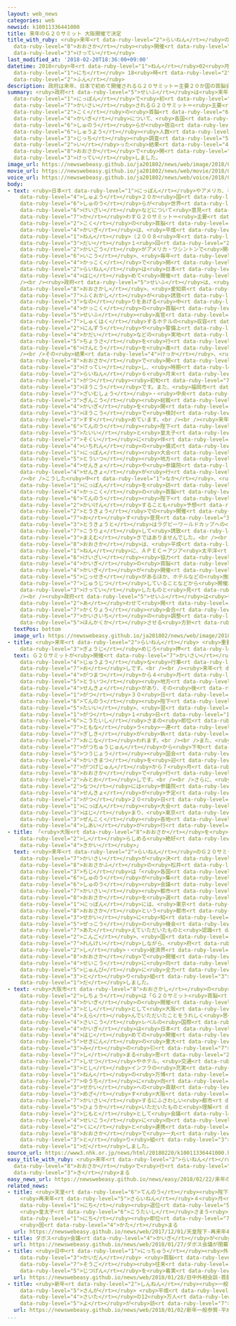 ```yaml
---
layout: web_news
categories: web
newsid: k10011336441000
title: 来年のＧ２０サミット 大阪開催で決定
title_with_ruby: <ruby>来年<rt data-ruby-level="2">らいねん</rt></ruby>のＧ２０サミット <ruby>大阪<rt
  data-ruby-level="8">おおさか</rt></ruby><ruby>開催<rt data-ruby-level="7">かいさい</rt></ruby>で<ruby>決定<rt
  data-ruby-level="3">けってい</rt></ruby>
last_modified_at: '2018-02-20T18:36:00+09:00'
datetime: 2018<ruby>年<rt data-ruby-level="1">ねん</rt></ruby>02<ruby>月<rt data-ruby-level="1">がつ</rt></ruby>20<ruby>日<rt
  data-ruby-level="1">にち</rt></ruby> 18<ruby>時<rt data-ruby-level="2">じ</rt></ruby>36<ruby>分<rt
  data-ruby-level="2">ふん</rt></ruby>
description: 政府は来年、日本で初めて開催されるＧ２０サミット＝主要２０か国の首脳会議について、各国首脳らが宿泊するホテルの収容人数などの実地調査を行った結果、大阪で開くことを決定しました。
summary: <ruby>政府<rt data-ruby-level="5">せいふ</rt></ruby>は<ruby>来年<rt data-ruby-level="2">らいねん</rt></ruby>、<ruby>日本<rt
  data-ruby-level="1">にっぽん</rt></ruby>で<ruby>初<rt data-ruby-level="4">はじ</rt></ruby>めて<ruby>開催<rt
  data-ruby-level="7">かいさい</rt></ruby>されるＧ２０サミット＝<ruby>主要<rt data-ruby-level="4">しゅよう</rt></ruby>２０か<ruby>国<rt
  data-ruby-level="2">こく</rt></ruby>の<ruby>首脳<rt data-ruby-level="6">しゅのう</rt></ruby><ruby>会議<rt
  data-ruby-level="4">かいぎ</rt></ruby>について、<ruby>各国<rt data-ruby-level="4">かっこく</rt></ruby><ruby>首脳<rt
  data-ruby-level="6">しゅのう</rt></ruby>らが<ruby>宿泊<rt data-ruby-level="7">しゅくはく</rt></ruby>するホテルの<ruby>収容<rt
  data-ruby-level="6">しゅうよう</rt></ruby><ruby>人数<rt data-ruby-level="2">にんずう</rt></ruby>などの<ruby>実地<rt
  data-ruby-level="3">じっち</rt></ruby><ruby>調査<rt data-ruby-level="5">ちょうさ</rt></ruby>を<ruby>行<rt
  data-ruby-level="2">い</rt></ruby>った<ruby>結果<rt data-ruby-level="4">けっか</rt></ruby>、<ruby>大阪<rt
  data-ruby-level="8">おおさか</rt></ruby>で<ruby>開<rt data-ruby-level="3">ひら</rt></ruby>くことを<ruby>決定<rt
  data-ruby-level="3">けってい</rt></ruby>しました。
image_url: https://newswebeasy.github.io/ja201802/news/web/image/2018/02/20/K10011336441_1802201852_1802201853_01_02.jpg
movie_url: https://newswebeasy.github.io/ja201802/news/web/movie/2018/02/20/k10011336441_201802202113_201802202122.mp4
voice_url: https://newswebeasy.github.io/ja201802/news/web/voice/2018/02/20/k10011336441_201802202113_201802202122.mp3
body:
- text: <ruby>日本<rt data-ruby-level="1">にっぽん</rt></ruby>やアメリカ、それに<ruby>中国<rt data-ruby-level="2">ちゅうごく</rt></ruby>、ロシアなど、<ruby>主要<rt
    data-ruby-level="4">しゅよう</rt></ruby>２０か<ruby>国<rt data-ruby-level="2">こく</rt></ruby>の<ruby>首脳<rt
    data-ruby-level="6">しゅのう</rt></ruby>らが<ruby>世界<rt data-ruby-level="3">せかい</rt></ruby><ruby>経済<rt
    data-ruby-level="6">けいざい</rt></ruby>などについて<ruby>意見<rt data-ruby-level="3">いけん</rt></ruby>を<ruby>交<rt
    data-ruby-level="7">か</rt></ruby>わすＧ２０サミット＝<ruby>主要<rt data-ruby-level="4">しゅよう</rt></ruby>２０か<ruby>国<rt
    data-ruby-level="2">こく</rt></ruby>の<ruby>首脳<rt data-ruby-level="6">しゅのう</rt></ruby><ruby>会議<rt
    data-ruby-level="4">かいぎ</rt></ruby>は、<ruby>平成<rt data-ruby-level="4">へいせい</rt></ruby>２０<ruby>年<rt
    data-ruby-level="1">ねん</rt></ruby>（２００８<ruby>年<rt data-ruby-level="1">ねん</rt></ruby>）に<ruby>第<rt
    data-ruby-level="3">だい</rt></ruby>１<ruby>回<rt data-ruby-level="2">かい</rt></ruby>の<ruby>会合<rt
    data-ruby-level="2">かいごう</rt></ruby>がアメリカ・ワシントンで<ruby>開<rt data-ruby-level="3">ひら</rt></ruby>かれて<ruby>以降<rt
    data-ruby-level="6">いこう</rt></ruby>、<ruby>毎年<rt data-ruby-level="2">まいとし</rt></ruby>、<ruby>各国<rt
    data-ruby-level="4">かっこく</rt></ruby>で<ruby>開<rt data-ruby-level="3">ひら</rt></ruby>かれていて、<ruby>来年<rt
    data-ruby-level="2">らいねん</rt></ruby>は<ruby>日本<rt data-ruby-level="1">にっぽん</rt></ruby>で<ruby>初<rt
    data-ruby-level="4">はじ</rt></ruby>めて<ruby>開催<rt data-ruby-level="7">かいさい</rt></ruby>されることになっています。<br
    /><br /><ruby>政府<rt data-ruby-level="5">せいふ</rt></ruby>は、<ruby>大阪府<rt data-ruby-level="8">おおさかふ</rt></ruby>と<ruby>大阪市<rt
    data-ruby-level="8">おおさかし</rt></ruby>、<ruby>愛知県<rt data-ruby-level="4">あいちけん</rt></ruby>、それに、<ruby>福岡市<rt
    data-ruby-level="7">ふくおかし</rt></ruby>が<ruby>誘致<rt data-ruby-level="7">ゆうち</rt></ruby>に<ruby>名乗<rt
    data-ruby-level="3">なの</rt></ruby>りをあげる<ruby>中<rt data-ruby-level="1">なか</rt></ruby>で、<ruby>各国<rt
    data-ruby-level="4">かっこく</rt></ruby>の<ruby>首脳<rt data-ruby-level="6">しゅのう</rt></ruby>や<ruby>政府<rt
    data-ruby-level="5">せいふ</rt></ruby><ruby>高官<rt data-ruby-level="4">こうかん</rt></ruby>らが<ruby>宿泊<rt
    data-ruby-level="7">しゅくはく</rt></ruby>するホテルの<ruby>収容<rt data-ruby-level="6">しゅうよう</rt></ruby><ruby>人数<rt
    data-ruby-level="2">にんずう</rt></ruby>や<ruby>警備上<rt data-ruby-level="6">けいびじょう</rt></ruby>の<ruby>課題<rt
    data-ruby-level="4">かだい</rt></ruby>などの<ruby>実地<rt data-ruby-level="3">じっち</rt></ruby><ruby>調査<rt
    data-ruby-level="5">ちょうさ</rt></ruby>を<ruby>行<rt data-ruby-level="2">おこな</rt></ruby>い、<ruby>検討<rt
    data-ruby-level="6">けんとう</rt></ruby>を<ruby>進<rt data-ruby-level="3">すす</rt></ruby>めてきました。<br
    /><br />その<ruby>結果<rt data-ruby-level="4">けっか</rt></ruby>、<ruby>政府<rt data-ruby-level="5">せいふ</rt></ruby>は、Ｇ２０サミットを<ruby>大阪<rt
    data-ruby-level="8">おおさか</rt></ruby>で<ruby>開<rt data-ruby-level="3">ひら</rt></ruby>くことを<ruby>決定<rt
    data-ruby-level="3">けってい</rt></ruby>し、<ruby>時期<rt data-ruby-level="3">じき</rt></ruby>については<ruby>来年<rt
    data-ruby-level="2">らいねん</rt></ruby>６<ruby>月末<rt data-ruby-level="4">がつまつ</rt></ruby>から７<ruby>月<rt
    data-ruby-level="1">がつ</rt></ruby><ruby>初旬<rt data-ruby-level="7">しょじゅん</rt></ruby>とする<ruby>方向<rt
    data-ruby-level="3">ほうこう</rt></ruby>です。また、<ruby>福岡市<rt data-ruby-level="7">ふくおかし</rt></ruby>ではＧ２０の<ruby>財務相<rt
    data-ruby-level="7">ざいむしょう</rt></ruby>・<ruby>中央<rt data-ruby-level="3">ちゅうおう</rt></ruby><ruby>銀行<rt
    data-ruby-level="3">ぎんこう</rt></ruby><ruby>総裁<rt data-ruby-level="6">そうさい</rt></ruby><ruby>会議<rt
    data-ruby-level="4">かいぎ</rt></ruby>を<ruby>開<rt data-ruby-level="3">ひら</rt></ruby>く<ruby>方向<rt
    data-ruby-level="3">ほうこう</rt></ruby>で<ruby>検討<rt data-ruby-level="6">けんとう</rt></ruby>を<ruby>進<rt
    data-ruby-level="3">すす</rt></ruby>めています。<br /><br /><ruby>来年<rt data-ruby-level="2">らいねん</rt></ruby>はＧ２０サミットのほか、<ruby>天皇<rt
    data-ruby-level="6">てんのう</rt></ruby><ruby>陛下<rt data-ruby-level="6">へいか</rt></ruby>の<ruby>退位<rt
    data-ruby-level="5">たいい</rt></ruby>と<ruby>皇太子<rt data-ruby-level="6">こうたいし</rt></ruby>さまの<ruby>即位<rt
    data-ruby-level="7">そくい</rt></ruby>に<ruby>伴<rt data-ruby-level="7">ともな</rt></ruby>う<ruby>一連<rt
    data-ruby-level="4">いちれん</rt></ruby>の<ruby>儀式<rt data-ruby-level="7">ぎしき</rt></ruby>やラグビーワールドカップ<ruby>日本<rt
    data-ruby-level="1">にっぽん</rt></ruby><ruby>大会<rt data-ruby-level="2">たいかい</rt></ruby>、さらに<ruby>統一<rt
    data-ruby-level="5">とういつ</rt></ruby><ruby>地方<rt data-ruby-level="2">ちほう</rt></ruby><ruby>選挙<rt
    data-ruby-level="4">せんきょ</rt></ruby>や<ruby>参議院<rt data-ruby-level="4">さんぎいん</rt></ruby><ruby>選挙<rt
    data-ruby-level="4">せんきょ</rt></ruby>が<ruby>行<rt data-ruby-level="2">おこな</rt></ruby>われます。<br
    /><br />こうした<ruby>中<rt data-ruby-level="1">なか</rt></ruby>、<ruby>政府内<rt data-ruby-level="5">せいふない</rt></ruby>にはＧ２０サミットのために<ruby>日本<rt
    data-ruby-level="1">にっぽん</rt></ruby>を<ruby>訪<rt data-ruby-level="7">おとず</rt></ruby>れる<ruby>各国<rt
    data-ruby-level="4">かっこく</rt></ruby>の<ruby>首脳<rt data-ruby-level="6">しゅのう</rt></ruby>が<ruby>天皇<rt
    data-ruby-level="6">てんのう</rt></ruby><ruby>陛下<rt data-ruby-level="6">へいか</rt></ruby>と<ruby>会見<rt
    data-ruby-level="2">かいけん</rt></ruby>することも<ruby>予想<rt data-ruby-level="3">よそう</rt></ruby>されるとして、<ruby>東京<rt
    data-ruby-level="2">とうきょう</rt></ruby>での<ruby>開催<rt data-ruby-level="7">かいさい</rt></ruby>を<ruby>推<rt
    data-ruby-level="7">お</rt></ruby>す<ruby>意見<rt data-ruby-level="3">いけん</rt></ruby>もありましたが、<ruby>東京都<rt
    data-ruby-level="3">とうきょうと</rt></ruby>はラグビーワールドカップへの<ruby>影響<rt data-ruby-level="7">えいきょう</rt></ruby>を<ruby>考慮<rt
    data-ruby-level="7">こうりょ</rt></ruby>して<ruby>誘致<rt data-ruby-level="7">ゆうち</rt></ruby>に<ruby>前向<rt
    data-ruby-level="3">まえむ</rt></ruby>きではありませんでした。<br /><br /><ruby>一方<rt data-ruby-level="2">いっぽう</rt></ruby>、<ruby>大阪<rt
    data-ruby-level="8">おおさか</rt></ruby>は、<ruby>平成<rt data-ruby-level="4">へいせい</rt></ruby>７<ruby>年<rt
    data-ruby-level="1">ねん</rt></ruby>に、ＡＰＥＣ＝アジア<ruby>太平洋<rt data-ruby-level="3">たいへいよう</rt></ruby><ruby>経済<rt
    data-ruby-level="6">けいざい</rt></ruby><ruby>協力<rt data-ruby-level="4">きょうりょく</rt></ruby><ruby>会議<rt
    data-ruby-level="4">かいぎ</rt></ruby>の<ruby>首脳<rt data-ruby-level="6">しゅのう</rt></ruby><ruby>会議<rt
    data-ruby-level="4">かいぎ</rt></ruby>が<ruby>開催<rt data-ruby-level="7">かいさい</rt></ruby>された<ruby>実績<rt
    data-ruby-level="5">じっせき</rt></ruby>があるほか、ホテルなどの<ruby>施設<rt data-ruby-level="7">しせつ</rt></ruby>も<ruby>充実<rt
    data-ruby-level="7">じゅうじつ</rt></ruby>していることなどから<ruby>開催地<rt data-ruby-level="7">かいさいち</rt></ruby>に<ruby>決定<rt
    data-ruby-level="3">けってい</rt></ruby>したものと<ruby>見<rt data-ruby-level="1">み</rt></ruby>られます。<br
    /><br /><ruby>政府<rt data-ruby-level="5">せいふ</rt></ruby>は<ruby>今後<rt data-ruby-level="2">こんご</rt></ruby>、Ｇ２０サミットに<ruby>合<rt
    data-ruby-level="2">あ</rt></ruby>わせて<ruby>開<rt data-ruby-level="3">ひら</rt></ruby>かれる<ruby>閣僚<rt
    data-ruby-level="7">かくりょう</rt></ruby><ruby>会合<rt data-ruby-level="2">かいごう</rt></ruby>の<ruby>開催地<rt
    data-ruby-level="7">かいさいち</rt></ruby>の<ruby>調整<rt data-ruby-level="3">ちょうせい</rt></ruby>も<ruby>本格化<rt
    data-ruby-level="5">ほんかくか</rt></ruby>させる<ruby>方針<rt data-ruby-level="6">ほうしん</rt></ruby>です。
  textPos: bottom
  image_url: https://newswebeasy.github.io/ja201802/news/web/image/2018/02/20/K10011336441_1802201852_1802201853_01_03.jpg
- title: <ruby>来年<rt data-ruby-level="2">らいねん</rt></ruby> <ruby>重要<rt data-ruby-level="4">じゅうよう</rt></ruby><ruby>行事<rt
    data-ruby-level="3">ぎょうじ</rt></ruby>めじろ<ruby>押<rt data-ruby-level="7">お</rt></ruby>し
  text: Ｇ２０サミットが<ruby>開催<rt data-ruby-level="7">かいさい</rt></ruby>される<ruby>来年<rt data-ruby-level="2">らいねん</rt></ruby>は<ruby>重要<rt
    data-ruby-level="4">じゅうよう</rt></ruby>な<ruby>行事<rt data-ruby-level="3">ぎょうじ</rt></ruby>がめじろ<ruby>押<rt
    data-ruby-level="7">お</rt></ruby>しです。<br /><br /><ruby>来年<rt data-ruby-level="2">らいねん</rt></ruby>の３<ruby>月末<rt
    data-ruby-level="4">がつまつ</rt></ruby>から４<ruby>月<rt data-ruby-level="1">がつ</rt></ruby>にかけては<ruby>統一<rt
    data-ruby-level="5">とういつ</rt></ruby><ruby>地方<rt data-ruby-level="2">ちほう</rt></ruby><ruby>選挙<rt
    data-ruby-level="4">せんきょ</rt></ruby>があり、その<ruby>後<rt data-ruby-level="2">ご</rt></ruby>、４<ruby>月<rt
    data-ruby-level="1">がつ</rt></ruby>３０<ruby>日<rt data-ruby-level="1">にち</rt></ruby>に<ruby>天皇<rt
    data-ruby-level="6">てんのう</rt></ruby><ruby>陛下<rt data-ruby-level="6">へいか</rt></ruby>の<ruby>退位<rt
    data-ruby-level="5">たいい</rt></ruby>、<ruby>翌<rt data-ruby-level="6">よく</rt></ruby>５<ruby>月<rt
    data-ruby-level="1">がつ</rt></ruby>１<ruby>日<rt data-ruby-level="1">にち</rt></ruby>に<ruby>皇太子<rt
    data-ruby-level="6">こうたいし</rt></ruby>さまの<ruby>即位<rt data-ruby-level="7">そくい</rt></ruby>に<ruby>伴<rt
    data-ruby-level="7">ともな</rt></ruby>う<ruby>一連<rt data-ruby-level="4">いちれん</rt></ruby>の<ruby>儀式<rt
    data-ruby-level="7">ぎしき</rt></ruby>が<ruby>執<rt data-ruby-level="7">と</rt></ruby>り<ruby>行<rt
    data-ruby-level="7">おこな</rt></ruby>われます。<br /><br />また、<ruby>例年<rt data-ruby-level="4">れいねん</rt></ruby>、６<ruby>月中旬<rt
    data-ruby-level="7">がつちゅうじゅん</rt></ruby>から<ruby>下旬<rt data-ruby-level="7">げじゅん</rt></ruby>ごろに<ruby>通常<rt
    data-ruby-level="5">つうじょう</rt></ruby><ruby>国会<rt data-ruby-level="2">こっかい</rt></ruby>の<ruby>会期末<rt
    data-ruby-level="4">かいきまつ</rt></ruby>を<ruby>迎<rt data-ruby-level="7">むか</rt></ruby>えます。そして、Ｇ２０サミットが６<ruby>月下旬<rt
    data-ruby-level="7">がつげじゅん</rt></ruby>から７<ruby>月<rt data-ruby-level="1">つき</rt></ruby>はじめにかけて<ruby>大阪<rt
    data-ruby-level="8">おおさか</rt></ruby>で<ruby>行<rt data-ruby-level="2">おこな</rt></ruby>われる<ruby>見通<rt
    data-ruby-level="2">みとお</rt></ruby>しです。<br /><br />さらに、<ruby>来年<rt data-ruby-level="2">らいねん</rt></ruby>の<ruby>夏<rt
    data-ruby-level="2">なつ</rt></ruby>には<ruby>参議院<rt data-ruby-level="4">さんぎいん</rt></ruby><ruby>選挙<rt
    data-ruby-level="4">せんきょ</rt></ruby>が<ruby>予定<rt data-ruby-level="3">よてい</rt></ruby>されているほか、９<ruby>月<rt
    data-ruby-level="1">がつ</rt></ruby>２０<ruby>日<rt data-ruby-level="1">にち</rt></ruby>からはラグビーワールドカップ<ruby>日本<rt
    data-ruby-level="1">にっぽん</rt></ruby><ruby>大会<rt data-ruby-level="2">たいかい</rt></ruby>が<ruby>始<rt
    data-ruby-level="3">はじ</rt></ruby>まり、<ruby>東京<rt data-ruby-level="2">とうきょう</rt></ruby>など<ruby>全国<rt
    data-ruby-level="3">ぜんこく</rt></ruby><ruby>各地<rt data-ruby-level="4">かくち</rt></ruby>で<ruby>試合<rt
    data-ruby-level="4">しあい</rt></ruby>が<ruby>行<rt data-ruby-level="2">おこな</rt></ruby>われます。
- title: 「<ruby>大阪<rt data-ruby-level="8">おおさか</rt></ruby>を<ruby>世界<rt data-ruby-level="3">せかい</rt></ruby>に<ruby>知<rt
    data-ruby-level="2">し</rt></ruby>らしめる<ruby>絶好<rt data-ruby-level="5">ぜっこう</rt></ruby>の<ruby>機会<rt
    data-ruby-level="4">きかい</rt></ruby>」
  text: <ruby>来年<rt data-ruby-level="2">らいねん</rt></ruby>のＧ２０サミットの<ruby>大阪<rt data-ruby-level="8">おおさか</rt></ruby>での<ruby>開催<rt
    data-ruby-level="7">かいさい</rt></ruby>が<ruby>決<rt data-ruby-level="3">き</rt></ruby>まったことについて、<ruby>大阪府<rt
    data-ruby-level="8">おおさかふ</rt></ruby>の<ruby>松井<rt data-ruby-level="7">まつい</rt></ruby><ruby>知事<rt
    data-ruby-level="3">ちじ</rt></ruby>は「<ruby>各国<rt data-ruby-level="4">かっこく</rt></ruby><ruby>首脳<rt
    data-ruby-level="6">しゅのう</rt></ruby>が<ruby>集<rt data-ruby-level="3">あつ</rt></ruby>まるＧ２０サミット<ruby>首脳<rt
    data-ruby-level="6">しゅのう</rt></ruby><ruby>会議<rt data-ruby-level="4">かいぎ</rt></ruby>の<ruby>開催<rt
    data-ruby-level="7">かいさい</rt></ruby><ruby>都市<rt data-ruby-level="3">とし</rt></ruby>として<ruby>大阪<rt
    data-ruby-level="8">おおさか</rt></ruby>を<ruby>選<rt data-ruby-level="4">えら</rt></ruby>んでいただいたことは、<ruby>日本<rt
    data-ruby-level="1">にっぽん</rt></ruby>には、<ruby>東京<rt data-ruby-level="2">とうきょう</rt></ruby>だけでなく、<ruby>大阪<rt
    data-ruby-level="8">おおさか</rt></ruby>という<ruby>都市<rt data-ruby-level="3">とし</rt></ruby>があることを<ruby>世界<rt
    data-ruby-level="3">せかい</rt></ruby>に<ruby>知<rt data-ruby-level="2">し</rt></ruby>らしめる<ruby>絶好<rt
    data-ruby-level="5">ぜっこう</rt></ruby>の<ruby>機会<rt data-ruby-level="4">きかい</rt></ruby>を<ruby>与<rt
    data-ruby-level="7">あた</rt></ruby>えていただいたものと<ruby>認識<rt data-ruby-level="7">にんしき</rt></ruby>している。<ruby>今後<rt
    data-ruby-level="2">こんご</rt></ruby>、<ruby>国<rt data-ruby-level="2">くに</rt></ruby>と<ruby>連携<rt
    data-ruby-level="7">れんけい</rt></ruby>しながら、<ruby>府<rt data-ruby-level="4">ふ</rt></ruby>・<ruby>市<rt
    data-ruby-level="2">し</rt></ruby>・<ruby>経済界<rt data-ruby-level="6">けいざいかい</rt></ruby>のオール<ruby>大阪<rt
    data-ruby-level="8">おおさか</rt></ruby>で<ruby>開催<rt data-ruby-level="7">かいさい</rt></ruby>の<ruby>成功<rt
    data-ruby-level="4">せいこう</rt></ruby>に<ruby>向<rt data-ruby-level="3">む</rt></ruby>けた<ruby>準備<rt
    data-ruby-level="5">じゅんび</rt></ruby>に<ruby>全力<rt data-ruby-level="3">ぜんりょく</rt></ruby>で<ruby>取<rt
    data-ruby-level="3">と</rt></ruby>り<ruby>組<rt data-ruby-level="3">く</rt></ruby>みたい」というコメントを<ruby>出<rt
    data-ruby-level="1">だ</rt></ruby>しました。
- text: <ruby>大阪市<rt data-ruby-level="8">おおさかし</rt></ruby>の<ruby>吉村<rt data-ruby-level="8">よしむら</rt></ruby><ruby>市長<rt
    data-ruby-level="2">しちょう</rt></ruby>は「Ｇ２０サミット<ruby>首脳<rt data-ruby-level="6">しゅのう</rt></ruby><ruby>会議<rt
    data-ruby-level="4">かいぎ</rt></ruby>の<ruby>開催<rt data-ruby-level="7">かいさい</rt></ruby><ruby>都市<rt
    data-ruby-level="3">とし</rt></ruby>として<ruby>大阪<rt data-ruby-level="8">おおさか</rt></ruby>を<ruby>選<rt
    data-ruby-level="4">えら</rt></ruby>んでいただいたことをうれしく<ruby>思<rt data-ruby-level="2">おも</rt></ruby>う。この<ruby>最高<rt
    data-ruby-level="4">さいこう</rt></ruby>レベルの<ruby>国際<rt data-ruby-level="5">こくさい</rt></ruby><ruby>会議<rt
    data-ruby-level="4">かいぎ</rt></ruby>は<ruby>日本<rt data-ruby-level="1">にっぽん</rt></ruby>では<ruby>初<rt
    data-ruby-level="4">はじ</rt></ruby>めての<ruby>開催<rt data-ruby-level="7">かいさい</rt></ruby>ということで、<ruby>責任<rt
    data-ruby-level="5">せきにん</rt></ruby>の<ruby>重大<rt data-ruby-level="3">じゅうだい</rt></ruby>さに<ruby>身<rt
    data-ruby-level="3">み</rt></ruby>の<ruby>引<rt data-ruby-level="7">ひ</rt></ruby>き<ruby>締<rt
    data-ruby-level="7">し</rt></ruby>まる<ruby>思<rt data-ruby-level="2">おも</rt></ruby>いだ。<ruby>施設<rt
    data-ruby-level="7">しせつ</rt></ruby>やホテル、<ruby>交通<rt data-ruby-level="2">こうつう</rt></ruby>アクセスなどの<ruby>都市<rt
    data-ruby-level="3">とし</rt></ruby>インフラの<ruby>充実<rt data-ruby-level="7">じゅうじつ</rt></ruby>のほか、２０２５<ruby>年<rt
    data-ruby-level="1">ねん</rt></ruby>の<ruby>万博<rt data-ruby-level="7">ばんぱく</rt></ruby><ruby>誘致<rt
    data-ruby-level="7">ゆうち</rt></ruby>に<ruby>向<rt data-ruby-level="3">む</rt></ruby>けて<ruby>世界<rt
    data-ruby-level="3">せかい</rt></ruby>への<ruby>貢献<rt data-ruby-level="7">こうけん</rt></ruby>を<ruby>目指<rt
    data-ruby-level="3">めざ</rt></ruby>す<ruby>大阪<rt data-ruby-level="8">おおさか</rt></ruby>が<ruby>開催<rt
    data-ruby-level="7">かいさい</rt></ruby>するにふさわしい<ruby>都市<rt data-ruby-level="3">とし</rt></ruby>として<ruby>評価<rt
    data-ruby-level="5">ひょうか</rt></ruby>いただいたものと<ruby>理解<rt data-ruby-level="5">りかい</rt></ruby>している。<ruby>地元<rt
    data-ruby-level="2">じもと</rt></ruby>として<ruby>会議<rt data-ruby-level="4">かいぎ</rt></ruby>の<ruby>成功<rt
    data-ruby-level="4">せいこう</rt></ruby>に<ruby>向<rt data-ruby-level="3">む</rt></ruby>けて、<ruby>国<rt
    data-ruby-level="2">くに</rt></ruby>と<ruby>連携<rt data-ruby-level="7">れんけい</rt></ruby>しながらオール<ruby>大阪<rt
    data-ruby-level="8">おおさか</rt></ruby>で<ruby>一丸<rt data-ruby-level="2">いちがん</rt></ruby>となって<ruby>取<rt
    data-ruby-level="3">と</rt></ruby>り<ruby>組<rt data-ruby-level="3">く</rt></ruby>んでいく」というコメントを<ruby>出<rt
    data-ruby-level="1">だ</rt></ruby>しました。
source_url: https://www3.nhk.or.jp/news/html/20180220/k10011336441000.html
easy_title_with_ruby: <ruby>来年<rt data-ruby-level="2">らいねん</rt></ruby>の「Ｇ２０サミット」を<ruby>大阪<rt
  data-ruby-level="8">おおさか</rt></ruby>で<ruby>行<rt data-ruby-level="2">おこな</rt></ruby>うことが<ruby>決<rt
  data-ruby-level="3">き</rt></ruby>まる
easy_news_url: https://newswebeasy.github.io/news/easy/2018/02/22/来年のG20サミットを大阪で行うことが決まる
related_news:
- title: <ruby>天皇<rt data-ruby-level="6">てんのう</rt></ruby><ruby>陛下<rt data-ruby-level="6">へいか</rt></ruby>
    <ruby>再来年<rt data-ruby-level="5">さらいねん</rt></ruby>４<ruby>月<rt data-ruby-level="1">がつ</rt></ruby>30<ruby>日<rt
    data-ruby-level="1">にち</rt></ruby><ruby>退位<rt data-ruby-level="5">たいい</rt></ruby>
    <ruby>皇太子<rt data-ruby-level="6">こうたいし</rt></ruby>さま５<ruby>月<rt data-ruby-level="1">がつ</rt></ruby>１<ruby>日<rt
    data-ruby-level="1">にち</rt></ruby><ruby>即位<rt data-ruby-level="7">そくい</rt></ruby>
    <ruby>固<rt data-ruby-level="4">かた</rt></ruby>まる
  url: https://newswebeasy.github.io/news/web/2017/12/01/天皇陛下-再来年4月30日退位-皇太子さま5月1日即位-固まる
- title: ダボス<ruby>会議<rt data-ruby-level="4">かいぎ</rt></ruby>が<ruby>閉幕<rt data-ruby-level="6">へいまく</rt></ruby>
  url: https://newswebeasy.github.io/news/web/2018/01/27/ダボス会議が閉幕
- title: <ruby>日中<rt data-ruby-level="1">にっちゅう</rt></ruby><ruby>外相<rt data-ruby-level="7">がいしょう</rt></ruby><ruby>会談<rt
    data-ruby-level="3">かいだん</rt></ruby> <ruby>首脳<rt data-ruby-level="6">しゅのう</rt></ruby>の<ruby>相互<rt
    data-ruby-level="7">そうご</rt></ruby><ruby>往来<rt data-ruby-level="5">おうらい</rt></ruby>の<ruby>実現<rt
    data-ruby-level="5">じつげん</rt></ruby>を<ruby>着実<rt data-ruby-level="3">ちゃくじつ</rt></ruby>に
  url: https://newswebeasy.github.io/news/web/2018/01/28/日中外相会談-首脳の相互往来の実現を着実に
- title: <ruby>新年<rt data-ruby-level="2">しんねん</rt></ruby><ruby>一般<rt data-ruby-level="7">いっぱん</rt></ruby><ruby>参賀<rt
    data-ruby-level="5">さんが</rt></ruby> <ruby>平成<rt data-ruby-level="4">へいせい</rt></ruby><ruby>最多<rt
    data-ruby-level="4">さいた</rt></ruby>の12<ruby>万人<rt data-ruby-level="2">まんにん</rt></ruby><ruby>余<rt
    data-ruby-level="5">よ</rt></ruby>が<ruby>訪<rt data-ruby-level="7">おとず</rt></ruby>れる
  url: https://newswebeasy.github.io/news/web/2018/01/02/新年一般参賀-平成最多の12万人余が訪れる
...
```

